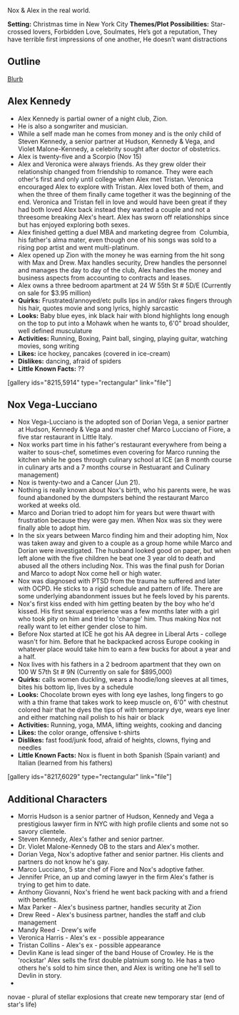 Nox & Alex in the real world.

**Setting:** Christmas time in New York City
**Themes/Plot Possibilities:** Star-crossed lovers, Forbidden Love, Soulmates, He’s got a reputation, They have terrible first impressions of one another, He doesn’t want distractions

## Outline

[Blurb](https://storiesbyaj.wordpress.com/2017/07/12/side-project-blurb/)

## Alex Kennedy

* Alex Kennedy is partial owner of a night club, Zion.
* He is also a songwriter and musician.
* While a self made man he comes from money and is the only child of Steven Kennedy, a senior partner at Hudson, Kennedy & Vega, and Violet Malone-Kennedy, a celebrity sought after doctor of obstetrics.
* Alex is twenty-five and a Scorpio (Nov 15)
* Alex and Veronica were always friends. As they grew older their relationship changed from friendship to romance. They were each other's first and only until college when Alex met Tristan. Veronica encouraged Alex to explore with Tristan. Alex loved both of them, and when the three of them finally came together it was the beginning of the end. Veronica and Tristan fell in love and would have been great if they had both loved Alex back instead they wanted a couple and not a threesome breaking Alex's heart. Alex has sworn off relationships since but has enjoyed exploring both sexes.
* Alex finished getting a duel MBA and marketing degree from  Columbia, his father's alma mater, even though one of his songs was sold to a rising pop artist and went multi-platinum.
* Alex opened up Zion with the money he was earning from the hit song with Max and Drew. Max handles security, Drew handles the personnel and manages the day to day of the club, Alex handles the money and business aspects from accounting to contracts and leases.
* Alex owns a three bedroom apartment at 24 W 55th St # 5D/E (Currently on sale for $3.95 million)
* **Quirks:**  Frustrated/annoyed/etc pulls lips in and/or rakes fingers through his hair, quotes movie and song lyrics, highly sarcastic
* **Looks:** Baby blue eyes, ink black hair with blond highlights long enough on the top to put into a Mohawk when he wants to, 6'0" broad shoulder, well defined musculature
* **Activities:** Running, Boxing, Paint ball, singing, playing guitar, watching movies, song writing
* **Likes:** ice hockey, pancakes (covered in ice-cream)
* **Dislikes:** dancing, afraid of spiders
* **Little Known Facts:** ??

[gallery ids="8215,5914" type="rectangular" link="file"]

## Nox Vega-Lucciano

* Nox Vega-Lucciano is the adopted son of Dorian Vega, a senior partner at Hudson, Kennedy & Vega and master chef Marco Lucciano of Fiore, a five star restaurant in Little Italy.
* Nox works part time in his father's restaurant everywhere from being a waiter to sous-chef, sometimes even covering for Marco running the kitchen while he goes through culinary school at ICE (an 8 month course in culinary arts and a 7 months course in Restuarant and Culinary management)
* Nox is twenty-two and a Cancer (Jun 21).
* Nothing is really known about Nox's birth, who his parents were, he was found abandoned by the dumpsters behind the restaurant Marco worked at weeks old.
* Marco and Dorian tried to adopt him for years but were thwart with frustration because they were gay men. When Nox was six they were finally able to adopt him.
* In the six years between Marco finding him and their adopting him, Nox was taken away and given to a couple as a group home while Marco and Dorian were investigated. The husband looked good on paper, but when left alone with the five children he beat one 3 year old to death and abused all the others including Nox. This was the final push for Dorian and Marco to adopt Nox come hell or high water.
* Nox was diagnosed with PTSD from the trauma he suffered and later with OCPD. He sticks to a rigid schedule and pattern of life. There are some underlying abandonment issues but he feels loved by his parents.
* Nox's first kiss ended with him getting beaten by the boy who he'd kissed. His first sexual experience was a few months later with a girl who took pity on him and tried to 'change' him. Thus making Nox not really want to let either gender close to him.
* Before Nox started at ICE he got his AA degree in Liberal Arts - college wasn't for him.  Before that he backpacked across Europe cooking in whatever place would take him to earn a few bucks for about a year and a half.
* Nox lives with his fathers in a 2 bedroom apartment that they own on 100 W 57th St # 9N (Currently on sale for $895,000)
* **Quirks:**  calls women duckling, wears a hoodie/long sleeves at all times, bites his bottom lip, lives by a schedule
* **Looks:** Chocolate brown eyes with long eye lashes, long fingers to go with a thin frame that takes work to keep muscle on, 6'0" with chestnut colored hair that he dyes the tips of with temporary dye, wears eye liner and either matching nail polish to his hair or black
* **Activities:** Running, yoga, MMA, lifting weights, cooking and dancing
* **Likes:** the color orange, offensive t-shirts
* **Dislikes:** fast food/junk food, afraid of heights, clowns, flying and needles
* **Little Known Facts:** Nox is fluent in both Spanish (Spain variant) and Italian (learned from his fathers)

[gallery ids="8217,6029" type="rectangular" link="file"]

## Additional Characters

* Morris Hudson is a senior partner of Hudson, Kennedy and Vega a prestigious lawyer firm in NYC with high profile clients and some not so savory clientele.
* Steven Kennedy, Alex's father and senior partner.
* Dr. Violet Malone-Kennedy OB to the stars and Alex's mother.
* Dorian Vega, Nox's adoptive father and senior partner.  His clients and partners do not know he's gay.
* Marco Lucciano, 5 star chef of Fiore and Nox's adoptive father.
* Jennifer Price, an up and coming lawyer in the firm Alex's father is trying to get him to date.
* Anthony Giovanni, Nox's friend he went back packing with and a friend with benefits.
* Max Parker - Alex's business partner, handles security at Zion
* Drew Reed - Alex's business partner, handles the staff and club management
* Mandy Reed - Drew's wife
* Veronica Harris - Alex's ex - possible appearance
* Tristan Collins - Alex's ex - possible appearance
* Devlin Kane is lead singer of the band House of Crowley.  He is the 'rockstar' Alex sells the first double platnium song to.  He has a two others he's sold to him since then, and Alex is writing one he'll sell to Devlin in story.
*


novae - plural of stellar explosions that create new temporary star (end of star's life)